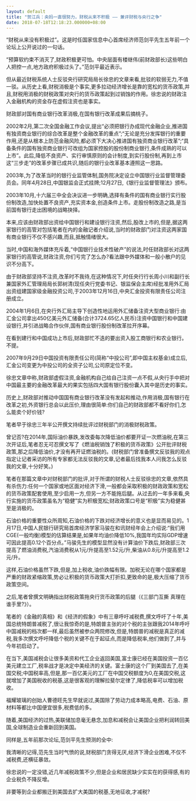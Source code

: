 ```yaml
---
layout: default
title: "贺江兵：央妈一直很努力，财税从来不积极 —— 兼评财税与央行之争"
date: 2018-07-18T12:18:23.000000+08:00
---
```


“财税从来没有积极过”。这是时任国家信息中心首席经济师范剑平先生五年前一个论坛上公开说过的一句话。

“预算软约束不消灭了,财政积极更可怕。中央层面有楼继伟(前财政部长)这些明白人把控一点,地方政府积极过头了。”范剑平最近表示。

但从最近财税系统人士反驳央行研究局局长徐忠的文章来看,批驳的软弱无力,不值一驳。从历史上看,财税消极是个事实,更多拉动经济增长是靠的宽松的货币政策,并且,财税用消极的财税政策对央行的货币政策起到过销蚀的作用。徐忠说的财政注入金融机构的资金存在虚假注资也是事实。

财政部对国有商业银行改革消极,在国有银行改革成果后摘桃子。

2002年2月,第二次全国金融工作会议,提出“必须把银行办成现代金融企业,推进国有独资商业银行的综合改革是整个金融改革的重点”;“无论是充分发挥银行的重要作用,还是从根本上防范金融风险,都必须下大决心推进国有独资商业银行改革”;“具备条件的国有独资商业银行可改组为国家控股的股份制商业银行,条件成熟的可以上市”。此后,降低不良资产、实行审慎原则的会计制度,到实行股份制,再到上市这“三步走”的改革步骤已成共识,随后的银行业改革基本遵照这一思路。

2003年,为了改革当时的银行业监管体制,国务院决定设立中国银行业监督管理委员会。同年4月28日,中国银监会正式挂牌;12月27日,《银行业监督管理法》颁布。

2003年10月,十六届三中全会决议进一步明确,选择有条件的国有商业银行实行股份制改造,加快处置不良资产,充实资本金,创造条件上市。走股份制改造之路,是当前国有银行走出困境的战略抉择。

本来,应该由财政部出资给中国银行和建设银行注资,然后,股改上市的,但是,据这两家银行的高管对包括笔者在内的金融记者介绍说,当时的财政部门对注资这两家国有商业银行不仅不感兴趣,而且,抵触情绪很大。

当时,中国和海外媒体充斥着,“中国银行业技术性破产”的说法,时任财政部长对这两家银行的高管说,财政注资,你们亏完了怎么办?看法跟中外媒体和一般小散户的见识不分高下。

由于财政部坚持不注资,改革时不我待,在这种情况下,时任央行行长周小川和副行长兼国家外汇管理局局长郭树清(现任央行党委书记、银监保会主席)经批准用外汇局出资组建国家级金融投资公司,于2003年12月16日,中央汇金投资有限责任公司注册成立。

2004年1月6日,在央行外汇局主导下创造性地运用外汇储备注资大型商业银行:由汇金公司拿出450亿美元外汇储备(合计3724.65亿人民币)注资中国银行和中国建设银行,并引进战略合作伙伴,国有商业银行股份制改革拉开序幕。

在看到建行和中国成功上市后,财政部忙不迭的要出资入股工商银行和农业银行。不提。

2007年9月29日中国投资有限责任公司(简称“中投公司”,即中国主权基金)成立后,汇金公司变更为中投公司的全资子公司,公司原定位不变。

徐忠文章中称,财政部虚假注资,金融机构自己给自己注资一点不假,从央行手中把对中国最主要的金融改革最大的果实包括四大国有银行股份囊入其中是历史的事实。

历史上,财政部对推动中国国有商业银行改革没有发起和推动,作用消极,国有银行在改革之初,外资银行总会以此压价,理由很简单:你们自己的财政部都不看好你们,怎么能卖个好价钱?

笔者早于徐忠三年半公开撰文持续批评过财税部门的消极财税政策。

曾记否?在2014年,国际油价暴跌,发改委每次降低油价都要开证一次燃油税,在第三次开证后,笔者忍无可忍撰文写了《燃油税销蚀了积极的货币政策》公开批评财税政策,那之后降低油价,才没有再开证燃油税的。(财税部门曾准备撰文反驳我的观点指定让记者采访的所有专家都无法反驳我的文章,记者最后找我本人问我怎么反驳我的文章,十分好笑。)

笔者在那篇文章中对财税部门的批评,对于所谓的财税人士反驳徐忠的文章,依然具有杀伤力:任何一个国家或地区面对经济下滑,一般都会采取积极的财政政策和宽松的货币政策配套使用,至少启用一方,但另一方不能拖后腿。从过去的一年多来看,央行实施的货币政策虽名为“稳健”实为积极宽松;财政政策口号是“积极”实为稳健甚至是消极的。

石油价格的重要性众所周知,石油价格的下跌对经济增长的意义也是显而易见的。1月17日,中国人民银行研究局首席经济学家马骏在和讯财经年会上介绍说:“我们用CGE(一般均衡)模型的估算结果是,如果年均油价降低10%,我国年均实际GDP增速可因此提高0.12个百分点。”马骏先生的模型显然没有计算油价下跌后,财政部三次提高了燃油消费税,汽油消费税从1元/升提高至1.52元/升,柴油从0.8元/升提高至1.2元/升。

这样,石油价格虽然下跌,但是,加上税收,油价跌幅有限。加税无论在哪个国家都是严重的财政紧缩政策,势必让积极的货币政策大打折扣,更致命的是,极大压缩了货币政策空间。

之后,笔者曾撰文明确指出财税政策拖央行货币政策的后腿（《三部门互撕 真理在谁手里?》）。

笔者的《金融的真相》和《经济的假象》中有三章呼吁减税费,撰文呼吁了十年,美国总统特朗普减税了,很让我惊奇的是,特朗普主张的对个税的主张跟我2014年呼吁中国减税的档次都一样,最后虽然被参众两院修改,但是,特朗普的减税是真正的减税,我多次撰文呼吁降低个税的关键不在于起征点,而是降低税率,他们做到了,并与今年初启动了。

在当下,美国减税会让很多美资和代工企业返回美国,富士康已经在美国投资一百亿美元建立工厂,税率战才是决定中美经济的关键。富士康的这个厂到美国去了,在美国交税;中国税率高,但是,那一百亿美元的工厂在中国交税额度为0,在美国交税,这就增加了美国税收的税基,这是很客观的理解拉斐尔定律了,降低税率可以增加税收。

福耀玻璃的创始人曹德旺先生早就说过,美国除了劳动力成本略高,电费、石油、原材料等都比中国便宜很多,税费低的多。

随着,美国经济的过热,美联储加息毫无悬念,加息和减税会让美国企业把利润转回美国,全球制造业会重新回到美国。

同样是,五年前那次论坛,范剑平先生预测的全中:

我清晰的记得,范先生当时气愤的说,财税部门贪得无厌,经济下滑企业困难,不仅不减税费,还横征暴敛。

徐忠说的一定没错,近几年减税政策不少,但是企业和居民缺少实实在的获得感,有的企业税负不降反增。

非要等到企业都搬迁到美国去扩大美国的税基,无地征收,才减税?

